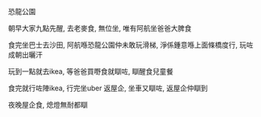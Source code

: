 恐龍公園

朝早大家九點先醒, 去老麥食, 無位坐, 唯有阿航坐爸爸大脾食

食完坐巴士去沙田, 阿航喺恐龍公園仲未敢玩滑梯, 淨係鍾意喺上面條橋度行, 玩咗成朝出曬汗

玩到一點就去ikea, 等爸爸買嘢食就瞓咗, 瞓醒食兒童餐

食完就行咗陣ikea, 行完坐uber 返屋企, 坐車又瞓咗, 返屋企仲瞓到

夜晚屋企食, 熄燈無耐都瞓
